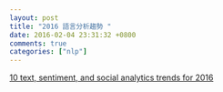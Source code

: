 ```yaml
---
layout: post
title: "2016 語言分析趨勢 "
date: 2016-02-04 23:31:32 +0800
comments: true
categories: ["nlp"]
---
```



<!-- more -->


[10 text, sentiment, and social analytics trends for 2016]

[10 text, sentiment, and social analytics trends for 2016]:http://venturebeat.com/2016/01/12/10-text-sentiment-and-social-analytics-trends-for-2016/
